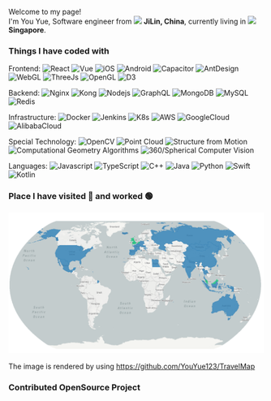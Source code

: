 <p>Welcome to my page! </br> I'm You Yue, Software engineer from <img src="https://cdn-icons-png.flaticon.com/512/323/323363.png" width="13"/> <b>JiLin, China</b>, currently living in <img src="https://cdn-icons-png.flaticon.com/512/197/197496.png" width="13"/> <b>Singapore</b>. </p>
<h3>Things I have coded with</h3>
<p>
  
  Frontend:
  <img alt="React" src="https://img.shields.io/badge/-React-C1EEFF?style=flat-square&logo=react&logoColor=black" />
  <img alt="Vue" src="https://img.shields.io/badge/-Vue-C1EEFF?style=flat-square&logo=vuedotjs&logoColor=black" />
  <img alt="iOS" src="https://img.shields.io/badge/-iOS-C1EEFF?style=flat-square&logo=ios&logoColor=black" />
  <img alt="Android" src="https://img.shields.io/badge/-Android-C1EEFF?style=flat-square&logo=android&logoColor=black" />
  <img alt="Capacitor" src="https://img.shields.io/badge/-Capacitor-C1EEFF?style=flat-square&logo=ionic&logoColor=black" />
  <img alt="AntDesign" src="https://img.shields.io/badge/-AntDesign-C1EEFF?style=flat-square&logo=antdesign&logoColor=black" />
  <img alt="WebGL" src="https://img.shields.io/badge/-WebGL-C1EEFF?style=flat-square&logo=webgl&logoColor=black" />
  <img alt="ThreeJs" src="https://img.shields.io/badge/-ThreeJs-C1EEFF?style=flat-square&logo=threedotjs&logoColor=black" />
  <img alt="OpenGL" src="https://img.shields.io/badge/-OpenGL-C1EEFF?style=flat-square&logo=opengl&logoColor=black" />
  <img alt="D3" src="https://img.shields.io/badge/-D3-C1EEFF?style=flat-square&logo=d3dotjs&logoColor=black" />

  Backend:
  <img alt="Nginx" src="https://img.shields.io/badge/-Nginx-655356?style=flat-square&logo=nginx&logoColor=white" />
  <img alt="Kong" src="https://img.shields.io/badge/-Kong-655356?style=flat-square&logo=kong&logoColor=white" />
  <img alt="Nodejs" src="https://img.shields.io/badge/-Nodejs-655356?style=flat-square&logo=Node.js&logoColor=white" />
  <img alt="GraphQL" src="https://img.shields.io/badge/-GraphQL-655356?style=flat-square&logo=graphql&logoColor=white" />
  <img alt="MongoDB" src="https://img.shields.io/badge/-MongoDB-655356?style=flat-square&logo=mongodb&logoColor=white" />
  <img alt="MySQL" src="https://img.shields.io/badge/-MySQL-655356?style=flat-square&logo=mysql&logoColor=white" />
  <img alt="Redis" src="https://img.shields.io/badge/-Redis-655356?style=flat-square&logo=redis&logoColor=white" />

  Infrastructure:
  <img alt="Docker" src="https://img.shields.io/badge/-Docker-513B3C?style=flat-square&logo=docker&logoColor=white" />
  <img alt="Jenkins" src="https://img.shields.io/badge/-Jenkins-513B3C?style=flat-square&logo=jenkins&logoColor=white" />
  <img alt="K8s" src="https://img.shields.io/badge/-K8s-513B3C?style=flat-square&logo=kubernetes&logoColor=white" />
  <img alt="AWS" src="https://img.shields.io/badge/-AWS-513B3C?style=flat-square&logo=amazon-aws&logoColor=white" />
  <img alt="GoogleCloud" src="https://img.shields.io/badge/-GoogleCloud-513B3C?style=flat-square&logo=google-cloud&logoColor=white" />
  <img alt="AlibabaCloud" src="https://img.shields.io/badge/-AlibabaCloud-513B3C?style=flat-square&logo=alibaba-cloud&logoColor=white" />

  Special Technology:
  <img alt="OpenCV" src="https://img.shields.io/badge/-OpenCV-28231C?style=flat-square&&logo=opencv&&logoColor=white" />
  <img alt="Point Cloud" src="https://img.shields.io/badge/-Point Cloud Library-28231C?style=flat-square&&logo=onnx&&logoColor=white" />
  <img alt="Structure from Motion" src="https://img.shields.io/badge/-Structure from Motion-28231C?style=flat-square&&logo=openai&&logoColor=white" />
  <img alt="Computational Geometry Algorithms" src="https://img.shields.io/badge/-Computational Geometry Algorithms-28231C?style=flat-square&&logo=minetest&&logoColor=white" />
  <img alt="360/Spherical Computer Vision" src="https://img.shields.io/badge/-360/Spherical Computer Vision-28231C?style=flat-square&&logo=Instatus&&logoColor=white" />

  Languages:
  <img alt="Javascript" src="https://img.shields.io/badge/-Javascript-070707?style=flat-square&logo=Javascript&logoColor=white" />
  <img alt="TypeScript" src="https://img.shields.io/badge/-TypeScript-070707?style=flat-square&logo=typescript&logoColor=white" />
  <img alt="C++" src="https://img.shields.io/badge/-C++-070707?style=flat-square&logo=cplusplus&logoColor=white" />
  <img alt="Java" src="https://img.shields.io/badge/-Java-070707?style=flat-square&logo=java&logoColor=white" />
  <img alt="Python" src="https://img.shields.io/badge/-Python-070707?style=flat-square&logo=java&logoColor=white" />
  <img alt="Swift" src="https://img.shields.io/badge/-Swift-070707?style=flat-square&logo=swift&logoColor=white" />
  <img alt="Kotlin" src="https://img.shields.io/badge/-Kotlin-070707?style=flat-square&logo=kotlin&logoColor=white" />

</p>

<h3>Place I have visited 🔵  and worked 🟢  </h3>


<img alt="Place I have Visited" src="https://github.com/YouYue123/YouYue123/blob/main/travel.png" />

The image is rendered by using https://github.com/YouYue123/TravelMap

<h3>Contributed OpenSource Project</h3>

